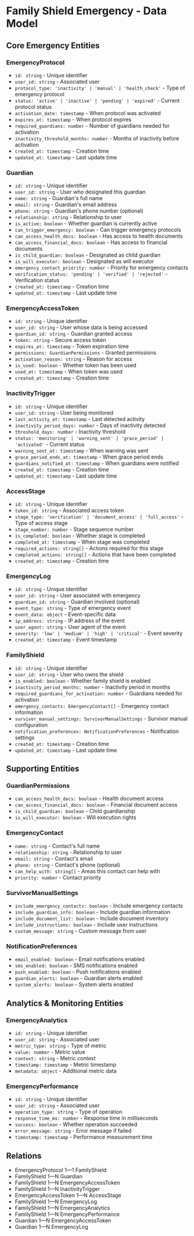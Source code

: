 # Family Shield Emergency - Data Model

## Core Emergency Entities

### EmergencyProtocol

- `id: string` - Unique identifier
- `user_id: string` - Associated user
- `protocol_type: 'inactivity' | 'manual' | 'health_check'` - Type of emergency protocol
- `status: 'active' | 'inactive' | 'pending' | 'expired'` - Current protocol status
- `activation_date: timestamp` - When protocol was activated
- `expires_at: timestamp` - When protocol expires
- `required_guardians: number` - Number of guardians needed for activation
- `inactivity_threshold_months: number` - Months of inactivity before activation
- `created_at: timestamp` - Creation time
- `updated_at: timestamp` - Last update time

### Guardian

- `id: string` - Unique identifier
- `user_id: string` - User who designated this guardian
- `name: string` - Guardian's full name
- `email: string` - Guardian's email address
- `phone: string` - Guardian's phone number (optional)
- `relationship: string` - Relationship to user
- `is_active: boolean` - Whether guardian is currently active
- `can_trigger_emergency: boolean` - Can trigger emergency protocols
- `can_access_health_docs: boolean` - Has access to health documents
- `can_access_financial_docs: boolean` - Has access to financial documents
- `is_child_guardian: boolean` - Designated as child guardian
- `is_will_executor: boolean` - Designated as will executor
- `emergency_contact_priority: number` - Priority for emergency contacts
- `verification_status: 'pending' | 'verified' | 'rejected'` - Verification status
- `created_at: timestamp` - Creation time
- `updated_at: timestamp` - Last update time

### EmergencyAccessToken

- `id: string` - Unique identifier
- `user_id: string` - User whose data is being accessed
- `guardian_id: string` - Guardian granted access
- `token: string` - Secure access token
- `expires_at: timestamp` - Token expiration time
- `permissions: GuardianPermissions` - Granted permissions
- `activation_reason: string` - Reason for access
- `is_used: boolean` - Whether token has been used
- `used_at: timestamp` - When token was used
- `created_at: timestamp` - Creation time

### InactivityTrigger

- `id: string` - Unique identifier
- `user_id: string` - User being monitored
- `last_activity_at: timestamp` - Last detected activity
- `inactivity_period_days: number` - Days of inactivity detected
- `threshold_days: number` - Inactivity threshold
- `status: 'monitoring' | 'warning_sent' | 'grace_period' | 'activated'` - Current status
- `warning_sent_at: timestamp` - When warning was sent
- `grace_period_ends_at: timestamp` - When grace period ends
- `guardians_notified_at: timestamp` - When guardians were notified
- `created_at: timestamp` - Creation time
- `updated_at: timestamp` - Last update time

### AccessStage

- `id: string` - Unique identifier
- `token_id: string` - Associated access token
- `stage_type: 'verification' | 'document_access' | 'full_access'` - Type of access stage
- `stage_number: number` - Stage sequence number
- `is_completed: boolean` - Whether stage is completed
- `completed_at: timestamp` - When stage was completed
- `required_actions: string[]` - Actions required for this stage
- `completed_actions: string[]` - Actions that have been completed
- `created_at: timestamp` - Creation time

### EmergencyLog

- `id: string` - Unique identifier
- `user_id: string` - User associated with emergency
- `guardian_id: string` - Guardian involved (optional)
- `event_type: string` - Type of emergency event
- `event_data: object` - Event-specific data
- `ip_address: string` - IP address of the event
- `user_agent: string` - User agent of the event
- `severity: 'low' | 'medium' | 'high' | 'critical'` - Event severity
- `created_at: timestamp` - Event timestamp

### FamilyShield

- `id: string` - Unique identifier
- `user_id: string` - User who owns the shield
- `is_enabled: boolean` - Whether family shield is enabled
- `inactivity_period_months: number` - Inactivity period in months
- `required_guardians_for_activation: number` - Guardians needed for activation
- `emergency_contacts: EmergencyContact[]` - Emergency contact information
- `survivor_manual_settings: SurvivorManualSettings` - Survivor manual configuration
- `notification_preferences: NotificationPreferences` - Notification settings
- `created_at: timestamp` - Creation time
- `updated_at: timestamp` - Last update time

## Supporting Entities

### GuardianPermissions

- `can_access_health_docs: boolean` - Health document access
- `can_access_financial_docs: boolean` - Financial document access
- `is_child_guardian: boolean` - Child guardianship
- `is_will_executor: boolean` - Will execution rights

### EmergencyContact

- `name: string` - Contact's full name
- `relationship: string` - Relationship to user
- `email: string` - Contact's email
- `phone: string` - Contact's phone (optional)
- `can_help_with: string[]` - Areas this contact can help with
- `priority: number` - Contact priority

### SurvivorManualSettings

- `include_emergency_contacts: boolean` - Include emergency contacts
- `include_guardian_info: boolean` - Include guardian information
- `include_document_list: boolean` - Include document inventory
- `include_instructions: boolean` - Include user instructions
- `custom_message: string` - Custom message from user

### NotificationPreferences

- `email_enabled: boolean` - Email notifications enabled
- `sms_enabled: boolean` - SMS notifications enabled
- `push_enabled: boolean` - Push notifications enabled
- `guardian_alerts: boolean` - Guardian alerts enabled
- `system_alerts: boolean` - System alerts enabled

## Analytics & Monitoring Entities

### EmergencyAnalytics

- `id: string` - Unique identifier
- `user_id: string` - Associated user
- `metric_type: string` - Type of metric
- `value: number` - Metric value
- `context: string` - Metric context
- `timestamp: timestamp` - Metric timestamp
- `metadata: object` - Additional metric data

### EmergencyPerformance

- `id: string` - Unique identifier
- `user_id: string` - Associated user
- `operation_type: string` - Type of operation
- `response_time_ms: number` - Response time in milliseconds
- `success: boolean` - Whether operation succeeded
- `error_message: string` - Error message if failed
- `timestamp: timestamp` - Performance measurement time

## Relations

- EmergencyProtocol 1—1 FamilyShield
- FamilyShield 1—N Guardian
- FamilyShield 1—N EmergencyAccessToken
- FamilyShield 1—N InactivityTrigger
- EmergencyAccessToken 1—N AccessStage
- FamilyShield 1—N EmergencyLog
- FamilyShield 1—N EmergencyAnalytics
- FamilyShield 1—N EmergencyPerformance
- Guardian 1—N EmergencyAccessToken
- Guardian 1—N EmergencyLog
